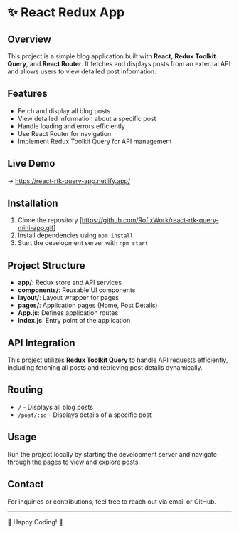 # ✨ React Redux App

## Overview
This project is a simple blog application built with **React**, **Redux Toolkit Query**, and **React Router**. It fetches and displays posts from an external API and allows users to view detailed post information.

## Features
- Fetch and display all blog posts
- View detailed information about a specific post
- Handle loading and errors efficiently
- Use React Router for navigation
- Implement Redux Toolkit Query for API management

## Live Demo
-> https://react-rtk-query-app.netlify.app/

## Installation
1. Clone the repository [https://github.com/RofixWork/react-rtk-query-mini-app.git]
2. Install dependencies using `npm install`
3. Start the development server with `npm start`

## Project Structure
- **app/**: Redux store and API services
- **components/**: Reusable UI components
- **layout/**: Layout wrapper for pages
- **pages/**: Application pages (Home, Post Details)
- **App.js**: Defines application routes
- **index.js**: Entry point of the application

## API Integration
This project utilizes **Redux Toolkit Query** to handle API requests efficiently, including fetching all posts and retrieving post details dynamically.

## Routing
- `/` - Displays all blog posts
- `/post/:id` - Displays details of a specific post

## Usage
Run the project locally by starting the development server and navigate through the pages to view and explore posts.

## Contact
For inquiries or contributions, feel free to reach out via email or GitHub.

---
🚀 Happy Coding! 🎉

